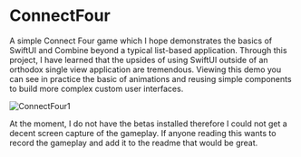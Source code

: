 # ConnectFour

A simple Connect Four game which I hope demonstrates the basics of SwiftUI and Combine beyond a typical list-based application. Through this project, I have learned that the upsides of using SwiftUI outside of an orthodox single view application are tremendous. Viewing this demo you can see in practice the basic of animations and reusing simple components to build more complex custom user interfaces.

![ConnectFour1](https://user-images.githubusercontent.com/12777139/61367481-fd979100-a88b-11e9-91e0-8f62471aecbb.png)

At the moment, I do not have the betas installed therefore I could not get a decent screen capture of the gameplay. If anyone reading this wants to record the gameplay and add it to the readme that would be great.
